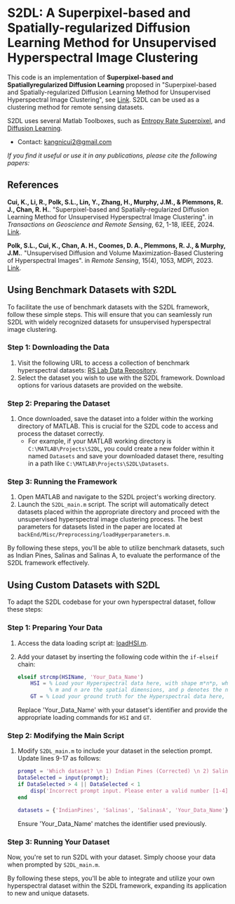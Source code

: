 # S2DL: A Superpixel-based and Spatially-regularized Diffusion Learning Method for Unsupervised Hyperspectral Image Clustering

This code is an implementation of **Superpixel-based and Spatiallyregularized Diffusion Learning** proposed in "Superpixel-based and Spatially-regularized Diffusion Learning Method for Unsupervised Hyperspectral Image Clustering", see [Link](https://ieeexplore.ieee.org/document/10491382). S2DL can be used as a clustering method for remote sensing datasets.

S2DL uses several Matlab Toolboxes, such as [Entropy Rate Superpixel](https://github.com/mingyuliutw/EntropyRateSuperpixel), and [Diffusion Learning](https://github.com/sampolk/DiffusionLearning).
- Contact: kangnicui2@gmail.com

*If you find it useful or use it in any publications, please cite the following papers:*
## References
**Cui, K., Li, R., Polk, S.L., Lin, Y., Zhang, H., Murphy, J.M., & Plemmons, R. J., Chan, R. H.**. "Superpixel-based and Spatially-regularized Diffusion Learning Method for Unsupervised Hyperspectral Image Clustering". in *Transactions on Geoscience and Remote Sensing*, 62, 1-18, IEEE, 2024. [Link](https://ieeexplore.ieee.org/document/10491382).

**Polk, S.L., Cui, K., Chan, A. H., Coomes, D. A., Plemmons, R. J., & Murphy, J.M.**. "Unsupervised Diffusion and Volume Maximization-Based Clustering of Hyperspectral Images". in *Remote Sensing*, 15(4), 1053, MDPI, 2023. [Link](https://www.mdpi.com/2072-4292/15/4/1053).

## Using Benchmark Datasets with S2DL

To facilitate the use of benchmark datasets with the S2DL framework, follow these simple steps. This will ensure that you can seamlessly run S2DL with widely recognized datasets for unsupervised hyperspectral image clustering.

### Step 1: Downloading the Data

1. Visit the following URL to access a collection of benchmark hyperspectral datasets: [RS Lab Data Repository](https://rslab.ut.ac.ir/data).
2. Select the dataset you wish to use with the S2DL framework. Download options for various datasets are provided on the website.

### Step 2: Preparing the Dataset

1. Once downloaded, save the dataset into a folder within the working directory of MATLAB. This is crucial for the S2DL code to access and process the dataset correctly.
    - For example, if your MATLAB working directory is `C:\MATLAB\Projects\S2DL`, you could create a new folder within it named `Datasets` and save your downloaded dataset there, resulting in a path like `C:\MATLAB\Projects\S2DL\Datasets`.

### Step 3: Running the Framework

1. Open MATLAB and navigate to the S2DL project's working directory.
2. Launch the `S2DL_main.m` script. The script will automatically detect datasets placed within the appropriate directory and proceed with the unsupervised hyperspectral image clustering process. The best parameters for datasets listed in the paper are located at `backEnd/Misc/Preprocessing/loadHyperparameters.m`.

By following these steps, you'll be able to utilize benchmark datasets, such as Indian Pines, Salinas and Salinas A, to evaluate the performance of the S2DL framework effectively.


## Using Custom Datasets with S2DL

To adapt the S2DL codebase for your own hyperspectral dataset, follow these steps:

### Step 1: Preparing Your Data

1. Access the data loading script at: [loadHSI.m](https://github.com/ckn3/S2DL/blob/main/backEnd/Misc/Preprocessing/loadHSI.m).
2. Add your dataset by inserting the following code within the `if-elseif` chain:

    ```matlab
    elseif strcmp(HSIName, 'Your_Data_Name')
        HSI = % Load your Hyperspectral data here, with shape m*n*p, where:
              % m and n are the spatial dimensions, and p denotes the number of spectral bands.
        GT = % Load your ground truth for the Hyperspectral data here, with shape m*n.
    ```

    Replace 'Your_Data_Name' with your dataset's identifier and provide the appropriate loading commands for `HSI` and `GT`.

### Step 2: Modifying the Main Script

1. Modify `S2DL_main.m` to include your dataset in the selection prompt. Update lines 9-17 as follows:

    ```matlab
    prompt = 'Which dataset? \n 1) Indian Pines (Corrected) \n 2) Salinas (Corrected) \n 3) Salinas A (Corrected) \n 4) Your Data \n';
    DataSelected = input(prompt);
    if DataSelected > 4 || DataSelected < 1
        disp('Incorrect prompt input. Please enter a valid number [1-4].')
    end

    datasets = {'IndianPines', 'Salinas', 'SalinasA', 'Your_Data_Name'};
    ```

    Ensure 'Your_Data_Name' matches the identifier used previously.

### Step 3: Running Your Dataset

Now, you're set to run S2DL with your dataset. Simply choose your data when prompted by `S2DL_main.m`.

By following these steps, you'll be able to integrate and utilize your own hyperspectral dataset within the S2DL framework, expanding its application to new and unique datasets.
